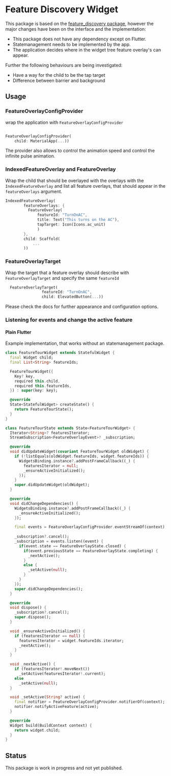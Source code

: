 # Feature Discovery Widget

This package is based on the [feature_discovery package](https://pub.dev/packages/feature_discovery/), however the major changes have been on the interface and the implementation:

- This package does not have any dependency except on Flutter.
- Statemanagement needs to be implemented by the app.
- The application decides where in the widget tree feature overlay's can appear.

Further the following behaviours are being investigated:
- Have a way for the child to be the tap target
- Difference between barrier and background

## Usage

### FeatureOverlayConfigProvider

wrap the application with `FeatureOverlayConfigProvider`

```dart

FeatureOverlayConfigProvider(
    child: MaterialApp(...))

```

The provider also allows to control the animation speed and control the infinite pulse animation.

### IndexedFeatureOverlay and FeatureOverlay

Wrap the child that should be overlayed with the overlays with the `IndexedFeatureOverlay` and list all feature overlays, that should appear in the `featureOverlays` argument. 

```dart
IndexedFeatureOverlay(
        featureOverlays: {
          FeatureOverlay(
              featureId: "TurnOnAC",
              title: Text("This turns on the AC"),
              tapTarget: Icon(Icons.ac_unit)
              )
        },
        child: Scaffold(
            ...
        ))
```

### FeatureOverlayTarget

Wrap the target that a feature overlay should describe with `FeatureOverlayTarget` and specify the same `featureId`

```dart
  FeatureOverlayTarget(
                featureId: "TurnOnAC",
                child: ElevatedButton(...))
```

Please check the docs for further appearance and configuration options.

### Listening for events and change the active feature

#### Plain Flutter

Example implementation, that works without an statemanagement package.

```dart
class FeatureTourWidget extends StatefulWidget {
  final Widget child;
  final List<String> featureIds;

  FeatureTourWidget({
    Key? key,
    required this.child,
    required this.featureIds,
  }) : super(key: key);

  @override
  State<StatefulWidget> createState() {
    return FeatureTourState();
  }
}

class FeatureTourState extends State<FeatureTourWidget> {
  Iterator<String>? featuresIterator;
  StreamSubscription<FeatureOverlayEvent>? _subscription;

  @override
  void didUpdateWidget(covariant FeatureTourWidget oldWidget) {
    if (!listEquals(oldWidget.featureIds, widget.featureIds)) {
      WidgetsBinding.instance?.addPostFrameCallback((_) {
        featuresIterator = null;
        _ensureActiveInitialized();
      });
    }
    super.didUpdateWidget(oldWidget);
  }

  @override
  void didChangeDependencies() {
    WidgetsBinding.instance?.addPostFrameCallback((_) {
      _ensureActiveInitialized();
    });

    final events = FeatureOverlayConfigProvider.eventStreamOf(context);
    
    _subscription?.cancel();
    _subscription = events.listen((event) {
      if(event.state == FeatureOverlayState.closed) {
        if(event.previousState == FeatureOverlayState.completing) { 
          _nextActive();
        }
        else {
          _setActive(null);
        }
      }
    });
    super.didChangeDependencies();
  }

  @override
  void dispose() {
    _subscription?.cancel();
    super.dispose();
  }

  void _ensureActiveInitialized() {
    if (featuresIterator == null) {
      featuresIterator = widget.featureIds.iterator;
      _nextActive();
    }
  }

  void _nextActive() {
    if (featuresIterator!.moveNext())
      _setActive(featuresIterator!.current);
    else
      _setActive(null);
  }

  void _setActive(String? active) {
    final notifier = FeatureOverlayConfigProvider.notifierOf(context);
    notifier.notifyActiveFeature(active);
  }

  @override
  Widget build(BuildContext context) {
    return widget.child;
  }
}
```

## Status

This package is work in progress and not yet published.